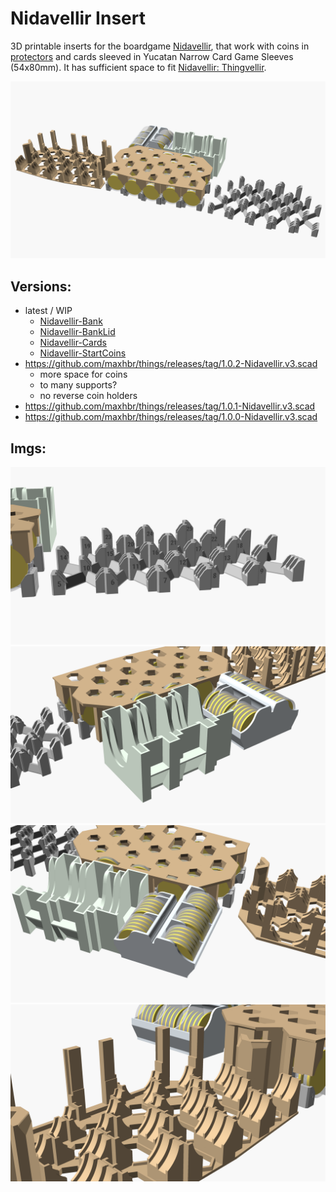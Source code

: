 # Nidavellir Insert

3D printable inserts for the boardgame [Nidavellir](https://boardgamegeek.com/boardgame/293014/nidavellir), that work with coins in [protectors](https://www.amazon.de/gp/product/B07ZQJ1ZJJ/?th=1) and cards sleeved in Yucatan Narrow Card Game Sleeves (54x80mm).
It has sufficient space to fit [Nidavellir: Thingvellir](https://boardgamegeek.com/boardgameexpansion/326984/nidavellir-thingvellir).

![render](./v3.scad/Nidavellir.png)

## Versions:
- latest / WIP
  - [Nidavellir-Bank](Nidavellir-Bank.stl)
  - [Nidavellir-BankLid](Nidavellir-BankLid.stl)
  - [Nidavellir-Cards](Nidavellir-Cards.stl)
  - [Nidavellir-StartCoins](Nidavellir-StartCoins.stl)
- https://github.com/maxhbr/things/releases/tag/1.0.2-Nidavellir.v3.scad
  - more space for coins
  - to many supports?
  - no reverse coin holders
- https://github.com/maxhbr/things/releases/tag/1.0.1-Nidavellir.v3.scad
- https://github.com/maxhbr/things/releases/tag/1.0.0-Nidavellir.v3.scad

## Imgs:
![render](./v3.scad/Nidavellir-1.png)
![render](./v3.scad/Nidavellir-2.png)
![render](./v3.scad/Nidavellir-3.png)
![render](./v3.scad/Nidavellir-4.png)
